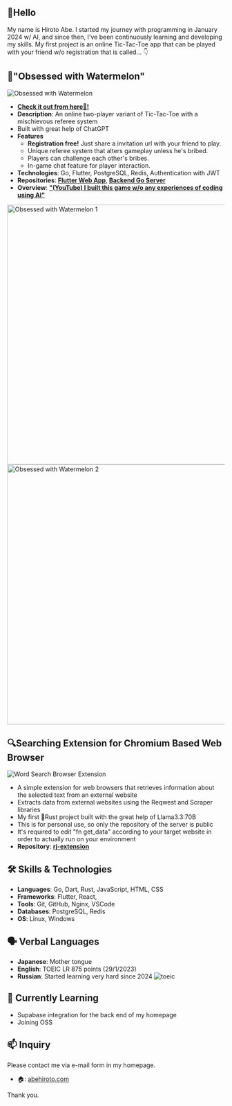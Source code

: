 ## 👋Hello

My name is Hiroto Abe. I started my journey with programming in January 2024 w/ AI, and since then, I've been continuously learning and developing my skills. My first project is an online Tic-Tac-Toe app that can be played with your friend w/o registration that is called... 👇

## 🍉"Obsessed with Watermelon"
![Obsessed with Watermelon](https://github.com/AbeHiroto/AbeHiroto/blob/main/gh_prof01.jpg)
- **[Check it out from here🍉!](https://abehiroto.com/wmapp)**
- **Description**: An online two-player variant of Tic-Tac-Toe with a mischievous referee system
- Built with great help of ChatGPT
- **Features**
  - **Registration free!** Just share a invitation url with your friend to play.
  - Unique referee system that alters gameplay unless he's bribed.
  - Players can challenge each other's bribes.
  - In-game chat feature for player interaction.
- **Technologies**: Go, Flutter, PostgreSQL, Redis, Authentication with JWT
- **Repositories**: **[Flutter Web App](https://github.com/AbeHiroto/watermelon-app)**, **[Backend Go Server](https://github.com/AbeHiroto/watermelon-server)**
- **Overview**: **["(YouTube) I built this game w/o any experiences of coding using AI"](https://www.youtube.com/watch?v=NrmGaaONEmw)**
 
<div align="left">
  <img src="https://github.com/AbeHiroto/AbeHiroto/blob/main/gh_prof02.jpg" alt="Obsessed with Watermelon 1" height="600"/>
  <img src="https://github.com/AbeHiroto/AbeHiroto/blob/main/gh_prof03.jpg" alt="Obsessed with Watermelon 2" height="600"/>
</div>

## 🔍Searching Extension for Chromium Based Web Browser
![Word Search Browser Extension](https://github.com/AbeHiroto/AbeHiroto/blob/main/20241224_rus_ex.gif)
- A simple extension for web browsers that retrieves information about the selected text from an external website
- Extracts data from external websites using the Reqwest and Scraper libraries
- My first 🦀Rust project built with the great help of Llama3.3:70B
- This is for personal use, so only the repository of the server is public
- It's required to edit "fn get_data" according to your target website in order to actually run on your environment
- **Repository**: **[rj-extension](https://github.com/AbeHiroto/rj-ex-backend)**

## 🛠️ Skills & Technologies

- **Languages**: Go, Dart, Rust, JavaScript, HTML, CSS
- **Frameworks**: Flutter, React,
- **Tools**: Git, GitHub, Nginx, VSCode
- **Databases**: PostgreSQL, Redis
- **OS**: Linux, Windows

## 🗣️ Verbal Languages

- **Japanese**: Mother tongue
- **English**: TOEIC LR 875 points (29/1/2023)
- **Russian**: Started learning very hard since 2024
  ![toeic](https://github.com/AbeHiroto/AbeHiroto/blob/main/gh_prof04.jpg)

## 🌱 Currently Learning

- Supabase integration for the back end of my homepage
- Joining OSS

## 📫 Inquiry
Please contact me via e-mail form in my homepage.

- 🏠: [abehiroto.com](https://abehiroto.com)

Thank you.

